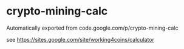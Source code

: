 # crypto-mining-calc
Automatically exported from code.google.com/p/crypto-mining-calc

see https://sites.google.com/site/working4coins/calculator


